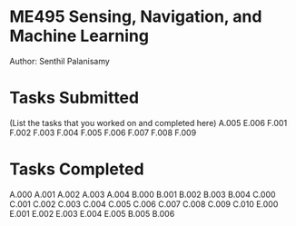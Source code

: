 # ME495 Sensing, Navigation, and Machine Learning
Author: Senthil Palanisamy
# Tasks Submitted
(List the tasks that you worked on and completed here)
A.005
E.006
F.001
F.002
F.003
F.004
F.005
F.006
F.007
F.008
F.009


# Tasks Completed
A.000
A.001
A.002
A.003
A.004
B.000
B.001
B.002
B.003
B.004
C.000
C.001
C.002
C.003
C.004
C.005
C.006
C.007
C.008
C.009
C.010
E.000
E.001
E.002
E.003
E.004
E.005
B.005
B.006



